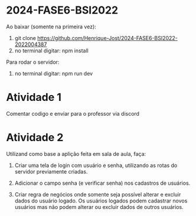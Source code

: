 # 2024-FASE6-BSI2022

Ao baixar (somente na primeira vez):
1. git clone https://github.com/Henrique-Jost/2024-FASE6-BSI2022-2022004387
2. no terminal digitar: npm install

Para rodar o servidor:
1. no terminal digitar: npm run dev

# Atividade 1

Comentar codigo e enviar para o professor via discord

# Atividade 2

Utilizand como base a aplição feita em sala de aula, faça:

1. Criar uma tela de login com usuário e senha, utilizando as rotas do servidor previamente criadas.

2. Adicionar o campo senha (e verificar senha) nos cadastros de usuários.

3. Criar regra de negócios onde somente seja possível alterar e excluir dados do usuário logado. Os usuários logados podem cadastrar novos usuários mas não podem alterar ou excluir dados de outros usuários.


